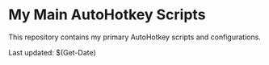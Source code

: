 # My Main AutoHotkey Scripts

This repository contains my primary AutoHotkey scripts and configurations.

Last updated: $(Get-Date)